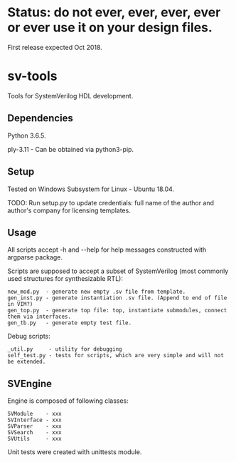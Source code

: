 # Status: do not ever, ever, ever, ever or ever use it on your design files.

First release expected Oct 2018.

# sv-tools

Tools for SystemVerilog HDL development.

## Dependencies
Python 3.6.5.

ply-3.11  - Can be obtained via python3-pip.

## Setup
 
Tested on Windows Subsystem for Linux - Ubuntu 18.04.

TODO: Run setup.py to update credentials: full name of the author and author's company for licensing templates.

## Usage

All scripts accept -h and --help for help messages constructed with argparse package.

Scripts are supposed to accept a subset of SystemVerilog (most commonly used structures for synthesizable RTL):

    new_mod.py  - generate new empty .sv file from template.
    gen_inst.py - generate instantiation .sv file. (Append to end of file in VIM?) 
    gen_top.py  - generate top file: top, instantiate submodules, connect them via interfaces.
    gen_tb.py   - generate empty test file.
 
Debug scripts:

    _util.py     - utility for debugging
    self_test.py - tests for scripts, which are very simple and will not be extended.


## SVEngine

Engine is composed of following classes:

    SVModule    - xxx
    SVInterface - xxx
    SVParser    - xxx
    SVSearch    - xxx
    SVUtils     - xxx

Unit tests were created with unittests module.